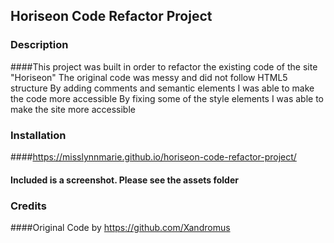 ﻿## Horiseon Code Refactor Project
 
 ### Description
 ####This project was built in order to refactor the existing code of the site "Horiseon"
 The original code was messy and did not follow HTML5 structure
 By adding comments and semantic elements I was able to make the code more accessible
 By fixing some of the style elements I was able to make the site more accessible
 
 ### Installation
 ####https://misslynnmarie.github.io/horiseon-code-refactor-project/
 
 #### Included is a screenshot. Please see the assets folder
 
 
 ### Credits
 ####Original Code by https://github.com/Xandromus
 
